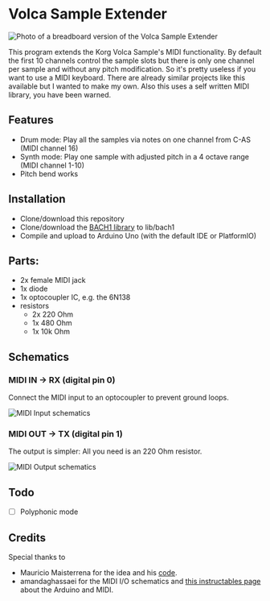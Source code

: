 # Volca Sample Extender  

![Photo of a breadboard version of the Volca Sample Extender](http://i.imgur.com/uyWQOWH.jpg)

This program extends the Korg Volca Sample's MIDI functionality. By default the first 10 channels control the sample slots but there is only one channel per sample and without any pitch modification. So it's pretty useless if you want to use a MIDI keyboard. There are already similar projects like this available but I wanted to make my own. Also this uses a self written MIDI library, you have been warned. 

## Features
* Drum mode: Play all the samples via notes on one channel from C-AS (MIDI channel 16)
* Synth mode: Play one sample with adjusted pitch in a 4 octave range (MIDI channel 1-10)
* Pitch bend works

## Installation
* Clone/download this repository
* Clone/download the [BACH1 library](https://github.com/derdogan/bach1) to lib/bach1
* Compile and upload to Arduino Uno (with the default IDE or PlatformIO)

## Parts:
* 2x female MIDI jack
* 1x diode
* 1x optocoupler IC, e.g. the 6N138
* resistors
  * 2x 220 Ohm
  * 1x 480 Ohm
  * 1x 10k Ohm

## Schematics
### MIDI IN  -> RX (digital pin 0)
Connect the MIDI input to an optocoupler to prevent ground loops.

![MIDI Input schematics](http://i.imgur.com/Ew5b6qE.jpg)


### MIDI OUT  -> TX (digital pin 1)
The output is simpler: All you need is an 220 Ohm resistor.

![MIDI Output schematics](http://i.imgur.com/fK5Aqsk.jpg)

## Todo
- [ ] Polyphonic mode

## Credits
Special thanks to
* Mauricio Maisterrena for the idea and his [code](https://github.com/mmaisterrena/Volca_Simple).
* amandaghassaei for the MIDI I/O schematics and [this instructables page](http://www.instructables.com/id/Send-and-Receive-MIDI-with-Arduino/?ALLSTEPS) about the Arduino and MIDI.
